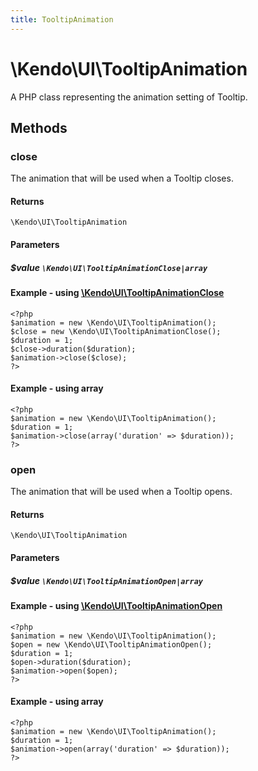 ```yaml
---
title: TooltipAnimation
---
```


# \Kendo\UI\TooltipAnimation

A PHP class representing the animation setting of Tooltip.


## Methods

### close

The animation that will be used when a Tooltip closes.

#### Returns
`\Kendo\UI\TooltipAnimation`

#### Parameters

##### $value `\Kendo\UI\TooltipAnimationClose|array`


#### Example - using [\Kendo\UI\TooltipAnimationClose](/kendo-ui/api/wrappers/php/Kendo/UI/TooltipAnimationClose)
    <?php
    $animation = new \Kendo\UI\TooltipAnimation();
    $close = new \Kendo\UI\TooltipAnimationClose();
    $duration = 1;
    $close->duration($duration);
    $animation->close($close);
    ?>

#### Example - using array

    <?php
    $animation = new \Kendo\UI\TooltipAnimation();
    $duration = 1;
    $animation->close(array('duration' => $duration));
    ?>

### open

The animation that will be used when a Tooltip opens.

#### Returns
`\Kendo\UI\TooltipAnimation`

#### Parameters

##### $value `\Kendo\UI\TooltipAnimationOpen|array`


#### Example - using [\Kendo\UI\TooltipAnimationOpen](/kendo-ui/api/wrappers/php/Kendo/UI/TooltipAnimationOpen)
    <?php
    $animation = new \Kendo\UI\TooltipAnimation();
    $open = new \Kendo\UI\TooltipAnimationOpen();
    $duration = 1;
    $open->duration($duration);
    $animation->open($open);
    ?>

#### Example - using array

    <?php
    $animation = new \Kendo\UI\TooltipAnimation();
    $duration = 1;
    $animation->open(array('duration' => $duration));
    ?>

